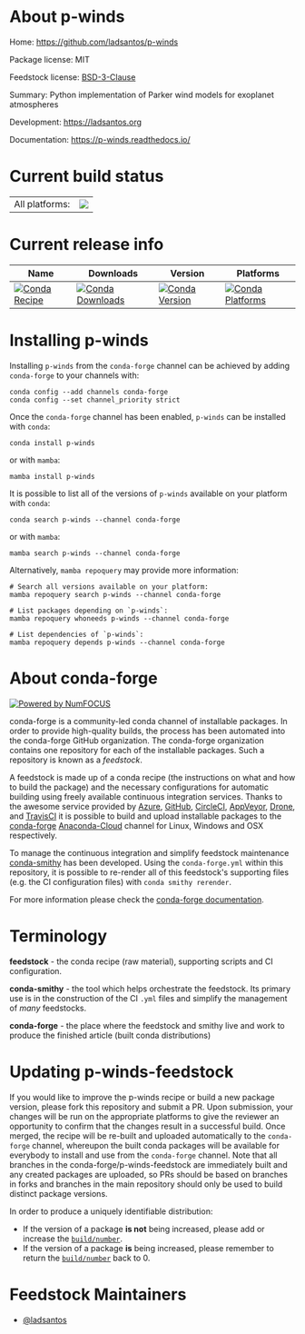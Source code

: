 About p-winds
=============

Home: https://github.com/ladsantos/p-winds

Package license: MIT

Feedstock license: [BSD-3-Clause](https://github.com/conda-forge/p-winds-feedstock/blob/master/LICENSE.txt)

Summary: Python implementation of Parker wind models for exoplanet atmospheres

Development: https://ladsantos.org

Documentation: https://p-winds.readthedocs.io/

Current build status
====================


<table><tr><td>All platforms:</td>
    <td>
      <a href="https://dev.azure.com/conda-forge/feedstock-builds/_build/latest?definitionId=12624&branchName=master">
        <img src="https://dev.azure.com/conda-forge/feedstock-builds/_apis/build/status/p-winds-feedstock?branchName=master">
      </a>
    </td>
  </tr>
</table>

Current release info
====================

| Name | Downloads | Version | Platforms |
| --- | --- | --- | --- |
| [![Conda Recipe](https://img.shields.io/badge/recipe-p--winds-green.svg)](https://anaconda.org/conda-forge/p-winds) | [![Conda Downloads](https://img.shields.io/conda/dn/conda-forge/p-winds.svg)](https://anaconda.org/conda-forge/p-winds) | [![Conda Version](https://img.shields.io/conda/vn/conda-forge/p-winds.svg)](https://anaconda.org/conda-forge/p-winds) | [![Conda Platforms](https://img.shields.io/conda/pn/conda-forge/p-winds.svg)](https://anaconda.org/conda-forge/p-winds) |

Installing p-winds
==================

Installing `p-winds` from the `conda-forge` channel can be achieved by adding `conda-forge` to your channels with:

```
conda config --add channels conda-forge
conda config --set channel_priority strict
```

Once the `conda-forge` channel has been enabled, `p-winds` can be installed with `conda`:

```
conda install p-winds
```

or with `mamba`:

```
mamba install p-winds
```

It is possible to list all of the versions of `p-winds` available on your platform with `conda`:

```
conda search p-winds --channel conda-forge
```

or with `mamba`:

```
mamba search p-winds --channel conda-forge
```

Alternatively, `mamba repoquery` may provide more information:

```
# Search all versions available on your platform:
mamba repoquery search p-winds --channel conda-forge

# List packages depending on `p-winds`:
mamba repoquery whoneeds p-winds --channel conda-forge

# List dependencies of `p-winds`:
mamba repoquery depends p-winds --channel conda-forge
```


About conda-forge
=================

[![Powered by
NumFOCUS](https://img.shields.io/badge/powered%20by-NumFOCUS-orange.svg?style=flat&colorA=E1523D&colorB=007D8A)](https://numfocus.org)

conda-forge is a community-led conda channel of installable packages.
In order to provide high-quality builds, the process has been automated into the
conda-forge GitHub organization. The conda-forge organization contains one repository
for each of the installable packages. Such a repository is known as a *feedstock*.

A feedstock is made up of a conda recipe (the instructions on what and how to build
the package) and the necessary configurations for automatic building using freely
available continuous integration services. Thanks to the awesome service provided by
[Azure](https://azure.microsoft.com/en-us/services/devops/), [GitHub](https://github.com/),
[CircleCI](https://circleci.com/), [AppVeyor](https://www.appveyor.com/),
[Drone](https://cloud.drone.io/welcome), and [TravisCI](https://travis-ci.com/)
it is possible to build and upload installable packages to the
[conda-forge](https://anaconda.org/conda-forge) [Anaconda-Cloud](https://anaconda.org/)
channel for Linux, Windows and OSX respectively.

To manage the continuous integration and simplify feedstock maintenance
[conda-smithy](https://github.com/conda-forge/conda-smithy) has been developed.
Using the ``conda-forge.yml`` within this repository, it is possible to re-render all of
this feedstock's supporting files (e.g. the CI configuration files) with ``conda smithy rerender``.

For more information please check the [conda-forge documentation](https://conda-forge.org/docs/).

Terminology
===========

**feedstock** - the conda recipe (raw material), supporting scripts and CI configuration.

**conda-smithy** - the tool which helps orchestrate the feedstock.
                   Its primary use is in the construction of the CI ``.yml`` files
                   and simplify the management of *many* feedstocks.

**conda-forge** - the place where the feedstock and smithy live and work to
                  produce the finished article (built conda distributions)


Updating p-winds-feedstock
==========================

If you would like to improve the p-winds recipe or build a new
package version, please fork this repository and submit a PR. Upon submission,
your changes will be run on the appropriate platforms to give the reviewer an
opportunity to confirm that the changes result in a successful build. Once
merged, the recipe will be re-built and uploaded automatically to the
`conda-forge` channel, whereupon the built conda packages will be available for
everybody to install and use from the `conda-forge` channel.
Note that all branches in the conda-forge/p-winds-feedstock are
immediately built and any created packages are uploaded, so PRs should be based
on branches in forks and branches in the main repository should only be used to
build distinct package versions.

In order to produce a uniquely identifiable distribution:
 * If the version of a package **is not** being increased, please add or increase
   the [``build/number``](https://docs.conda.io/projects/conda-build/en/latest/resources/define-metadata.html#build-number-and-string).
 * If the version of a package **is** being increased, please remember to return
   the [``build/number``](https://docs.conda.io/projects/conda-build/en/latest/resources/define-metadata.html#build-number-and-string)
   back to 0.

Feedstock Maintainers
=====================

* [@ladsantos](https://github.com/ladsantos/)

